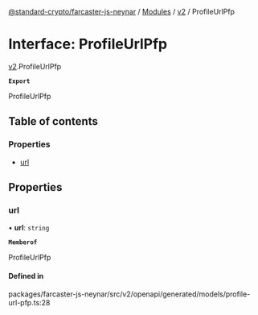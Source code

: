 [@standard-crypto/farcaster-js-neynar](../README.md) / [Modules](../modules.md) / [v2](../modules/v2.md) / ProfileUrlPfp

# Interface: ProfileUrlPfp

[v2](../modules/v2.md).ProfileUrlPfp

**`Export`**

ProfileUrlPfp

## Table of contents

### Properties

- [url](v2.ProfileUrlPfp.md#url)

## Properties

### url

• **url**: `string`

**`Memberof`**

ProfileUrlPfp

#### Defined in

packages/farcaster-js-neynar/src/v2/openapi/generated/models/profile-url-pfp.ts:28
